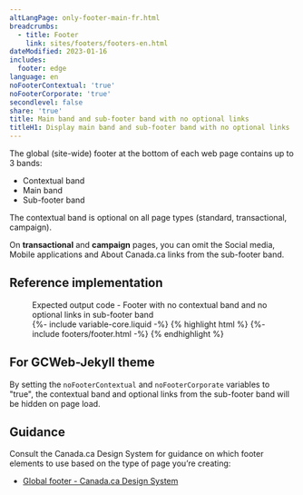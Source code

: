 ```yaml
---
altLangPage: only-footer-main-fr.html
breadcrumbs:
  - title: Footer
    link: sites/footers/footers-en.html
dateModified: 2023-01-16
includes:
  footer: edge
language: en
noFooterContextual: 'true'
noFooterCorporate: 'true'
secondlevel: false
share: 'true'
title: Main band and sub-footer band with no optional links
titleH1: Display main band and sub-footer band with no optional links
---
```

<div class="wb-prettify all-pre hide"></div>

The global (site-wide) footer at the bottom of each web page contains up to 3 bands:

* Contextual band
* Main band
* Sub-footer band

The contextual band is optional on all page types (standard, transactional, campaign).

On **transactional** and **campaign** pages, you can omit the Social media, Mobile applications and About Canada.ca links from the sub-footer band.

## Reference implementation

<figure>
  <figcaption class="h3">Expected output code - Footer with no contextual band and no optional links in sub-footer band</figcaption>
{%- include variable-core.liquid -%}
{% highlight html %}
  {%- include footers/footer.html -%}
{% endhighlight %}
</figure>

## For GCWeb-Jekyll theme

By setting the `noFooterContextual` and `noFooterCorporate` variables to "true", the contextual band and optional links from the sub-footer band will be hidden on page load.</p>

## Guidance

Consult the Canada.ca Design System for guidance on which footer elements to use based on the type of page you’re creating:

* [Global footer - Canada.ca Design System](https://design.canada.ca/common-design-patterns/site-footer.html)
